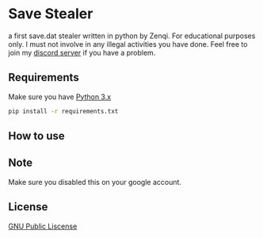 # Save Stealer

a first save.dat stealer written in python by Zenqi. For educational purposes only. I must not involve in any illegal activities you have done. Feel free to join my [discord server](ttps://discord.gg/qfJUWpr) if you have a problem.

## Requirements

Make sure you have [Python 3.x](https://python.org) 

```bash
pip install -r requirements.txt
```
[](images/image(3).JPG)

## How to use

[](images/image(4).JPG)

## Note
Make sure you disabled this on your google account.

[](images/image.JPG)

[](images/image(2).JPG)


## License
[GNU Public Liscense](https://www.gnu.org/licenses/gpl-3.0.en.html)
